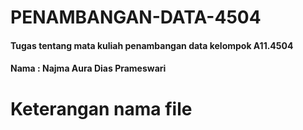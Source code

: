 # PENAMBANGAN-DATA-4504
#### Tugas tentang mata kuliah penambangan data kelompok A11.4504 
#### Nama : Najma Aura Dias Prameswari

# Keterangan nama file 

